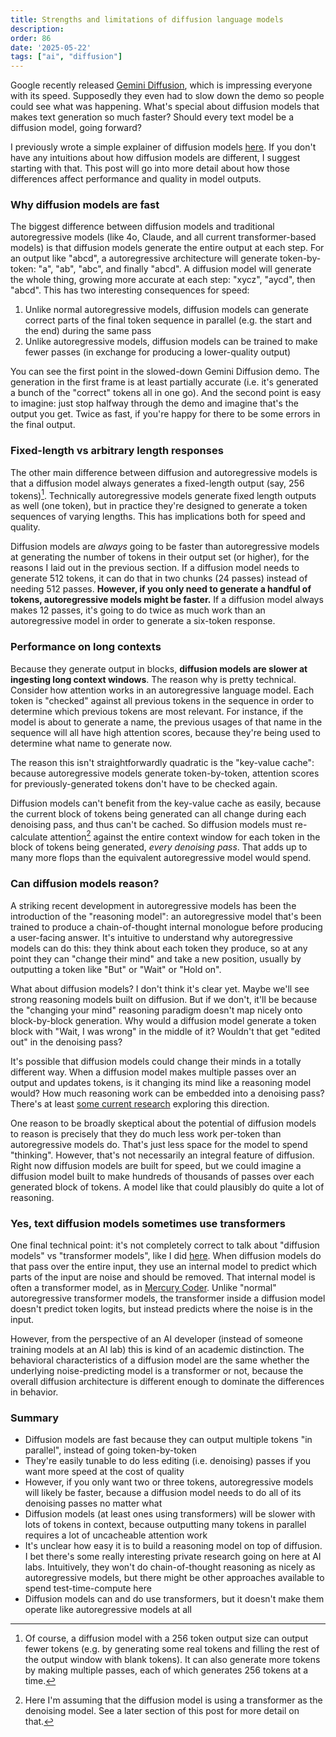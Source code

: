 ```yaml
---
title: Strengths and limitations of diffusion language models
description: 
order: 86
date: '2025-05-22'
tags: ["ai", "diffusion"]
---
```


Google recently released [Gemini Diffusion](https://deepmind.google/models/gemini-diffusion/), which is impressing everyone with its speed. Supposedly they even had to slow down the demo so people could see what was happening. What's special about diffusion models that makes text generation so much faster? Should every text model be a diffusion model, going forward?

I previously wrote a simple explainer of diffusion models [here](/diffusion-models-explained). If you don't have any intuitions about how diffusion models are different, I suggest starting with that. This post will go into more detail about how those differences affect performance and quality in model outputs.

### Why diffusion models are fast

The biggest difference between diffusion models and traditional autoregressive models (like 4o, Claude, and all current transformer-based models) is that diffusion models generate the entire output at each step. For an output like "abcd", a autoregressive architecture will generate token-by-token: "a", "ab", "abc", and finally "abcd". A diffusion model will generate the whole thing, growing more accurate at each step: "xycz", "aycd", then "abcd". This has two interesting consequences for speed:

1. Unlike normal autoregressive models, diffusion models can generate correct parts of the final token sequence in parallel (e.g. the start and the end) during the same pass
2. Unlike autoregressive models, diffusion models can be trained to make fewer passes (in exchange for producing a lower-quality output)

You can see the first point in the slowed-down Gemini Diffusion demo. The generation in the first frame is at least partially accurate (i.e. it's generated a bunch of the "correct" tokens all in one go). And the second point is easy to imagine: just stop halfway through the demo and imagine that's the output you get. Twice as fast, if you're happy for there to be some errors in the final output.

### Fixed-length vs arbitrary length responses

The other main difference between diffusion and autoregressive models is that a diffusion model always generates a fixed-length output (say, 256 tokens)[^1]. Technically autoregressive models generate fixed length outputs as well (one token), but in practice they're designed to generate a token sequences of varying lengths. This has implications both for speed and quality.

Diffusion models are _always_ going to be faster than autoregressive models at generating the number of tokens in their output set (or higher), for the reasons I laid out in the previous section. If a diffusion model needs to generate 512 tokens, it can do that in two chunks (24 passes) instead of needing 512 passes. **However, if you only need to generate a handful of tokens, autoregressive models might be faster.** If a diffusion model always makes 12 passes, it's going to do twice as much work than an autoregressive model in order to generate a six-token response.

### Performance on long contexts

Because they generate output in blocks, **diffusion models are slower at ingesting long context windows**. The reason why is pretty technical. Consider how attention works in an autoregressive language model. Each token is "checked" against all previous tokens in the sequence in order to determine which previous tokens are most relevant. For instance, if the model is about to generate a name, the previous usages of that name in the sequence will all have high attention scores, because they're being used to determine what name to generate now.

The reason this isn't straightforwardly quadratic is the "key-value cache": because autoregressive models generate token-by-token, attention scores for previously-generated tokens don't have to be checked again.

Diffusion models can't benefit from the key-value cache as easily, because the current block of tokens being generated can all change during each denoising pass, and thus can't be cached. So diffusion models must re-calculate attention[^2] against the entire context window for each token in the block of tokens being generated, _every denoising pass_. That adds up to many more flops than the equivalent autoregressive model would spend.

### Can diffusion models reason?

A striking recent development in autoregressive models has been the introduction of the "reasoning model": an autoregressive model that's been trained to produce a chain-of-thought internal monologue before producing a user-facing answer. It's intuitive to understand why autoregressive models can do this: they think about each token they produce, so at any point they can "change their mind" and take a new position, usually by outputting a token like "But" or "Wait" or "Hold on".

What about diffusion models? I don't think it's clear yet. Maybe we'll see strong reasoning models built on diffusion. But if we don't, it'll be because the "changing your mind" reasoning paradigm doesn't map nicely onto block-by-block generation. Why would a diffusion model generate a token block with "Wait, I was wrong" in the middle of it? Wouldn't that get "edited out" in the denoising pass? 

It's possible that diffusion models could change their minds in a totally different way. When a diffusion model makes multiple passes over an output and updates tokens, is it changing its mind like a reasoning model would? How much reasoning work can be embedded into a denoising pass? There's at least [some current research](https://arxiv.org/abs/2402.07754) exploring this direction.

One reason to be broadly skeptical about the potential of diffusion models to reason is precisely that they do much less work per-token than autoregressive models do. That's just less space for the model to spend "thinking". However, that's not necessarily an integral feature of diffusion. Right now diffusion models are built for speed, but we could imagine a diffusion model built to make hundreds of thousands of passes over each generated block of tokens. A model like that could plausibly do quite a lot of reasoning.

### Yes, text diffusion models sometimes use transformers

One final technical point: it's not completely correct to talk about "diffusion models" vs "transformer models", like I did [here](/diffusion-models-explained). When diffusion models do that pass over the entire input, they use an internal model to predict which parts of the input are noise and should be removed. That internal model is often a transformer model, as in [Mercury Coder](https://www.inceptionlabs.ai/introducing-mercury). Unlike "normal" autoregressive transformer models, the transformer inside a diffusion model doesn't predict token logits, but instead predicts where the noise is in the input.

However, from the perspective of an AI developer (instead of someone training models at an AI lab) this is kind of an academic distinction. The behavioral characteristics of a diffusion model are the same whether the underlying noise-predicting model is a transformer or not, because the overall diffusion architecture is different enough to dominate the differences in behavior.

### Summary

- Diffusion models are fast because they can output multiple tokens "in parallel", instead of going token-by-token
- They're easily tunable to do less editing (i.e. denoising) passes if you want more speed at the cost of quality
- However, if you only want two or three tokens, autoregressive models will likely be faster, because a diffusion model needs to do all of its denoising passes no matter what
- Diffusion models (at least ones using transformers) will be slower with lots of tokens in context, because outputting many tokens in parallel requires a lot of uncacheable attention work
- It's unclear how easy it is to build a reasoning model on top of diffusion. I bet there's some really interesting private research going on here at AI labs. Intuitively, they won't do chain-of-thought reasoning as nicely as autoregressive models, but there might be other approaches available to spend test-time-compute here
- Diffusion models can and do use transformers, but it doesn't make them operate like autoregressive models at all

[^1]: Of course, a diffusion model with a 256 token output size can output fewer tokens (e.g. by generating some real tokens and filling the rest of the output window with blank tokens). It can also generate more tokens by making multiple passes, each of which generates 256 tokens at a time.

[^2]: Here I'm assuming that the diffusion model is using a transformer as the denoising model. See a later section of this post for more detail on that.